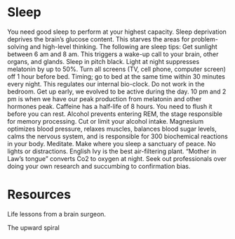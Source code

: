 # Sleep

You need good sleep to perform at your highest capacity. Sleep deprivation deprives the brain’s glucose content. This starves the areas for problem-solving and high-level thinking.
The following are sleep tips:
Get sunlight between 6 am and 8 am. This triggers a wake-up call to your brain, other organs, and glands.
Sleep in pitch black. Light at night suppresses melatonin by up to 50%. Turn all screens (TV, cell phone, computer screen) off 1 hour before bed.
Timing; go to bed at the same time within 30 minutes every night. This regulates our internal bio-clock. 
Do not work in the bedroom.
Get up early, we evolved to be active during the day.
10 pm and 2 pm is when we have our peak production from melatonin and other hormones peak.
Caffeine has a half-life of 8 hours. You need to flush it before you can rest.
Alcohol prevents entering REM, the stage responsible for memory processing. Cut or limit your alcohol intake. 
Magnesium optimizes blood pressure, relaxes muscles, balances blood sugar levels, calms the nervous system, and is responsible for 300 biochemical reactions in your body. 
Meditate.
Make where you sleep a sanctuary of peace. No lights or distractions. English Ivy is the best air-filtering plant. “Mother in Law’s tongue” converts Co2 to oxygen at night.
Seek out professionals over doing your own research and succumbing to confirmation bias.

# Resources

Life lessons from a brain surgeon.

The upward spiral




